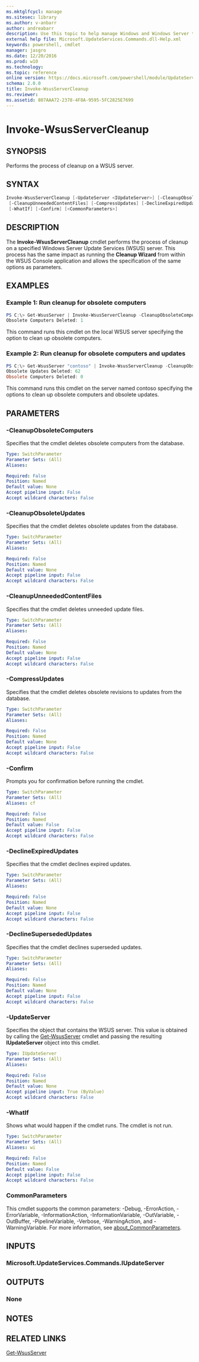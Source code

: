 ```yaml
---
ms.mktglfcycl: manage
ms.sitesec: library
ms.author: v-anbarr
author: andreabarr
description: Use this topic to help manage Windows and Windows Server technologies with Windows PowerShell.
external help file: Microsoft.UpdateServices.Commands.dll-Help.xml
keywords: powershell, cmdlet
manager: jasgro
ms.date: 12/20/2016
ms.prod: w10
ms.technology: 
ms.topic: reference
online version: https://docs.microsoft.com/powershell/module/UpdateServices/Invoke-WsusServerCleanup?view=win10-ps
schema: 2.0.0
title: Invoke-WsusServerCleanup
ms.reviewer:
ms.assetid: 807AAA72-2378-4F8A-9595-5FC2825E7699
---
```


# Invoke-WsusServerCleanup

## SYNOPSIS

Performs the process of cleanup on a WSUS server.

## SYNTAX

```powershell
Invoke-WsusServerCleanup [-UpdateServer <IUpdateServer>] [-CleanupObsoleteComputers] [-CleanupObsoleteUpdates]
 [-CleanupUnneededContentFiles] [-CompressUpdates] [-DeclineExpiredUpdates] [-DeclineSupersededUpdates]
 [-WhatIf] [-Confirm] [<CommonParameters>]
```

## DESCRIPTION

The **Invoke-WsusServerCleanup** cmdlet performs the process of cleanup on a specified Windows Server Update Services (WSUS) server. This process has the same impact as running the **Cleanup Wizard** from within the WSUS Console application and allows the specification of the same options as parameters.

## EXAMPLES

### Example 1: Run cleanup for obsolete computers

```powershell
PS C:\> Get-WsusServer | Invoke-WsusServerCleanup -CleanupObsoleteComputers
Obsolete Computers Deleted: 1
```

This command runs this cmdlet on the local WSUS server specifying the option to clean up obsolete computers.

### Example 2: Run cleanup for obsolete computers and updates

```powershell
PS C:\> Get-WsusServer "contoso" | Invoke-WsusServerCleanup -CleanupObsoleteComputers -CleanupObsoleteUpdates
Obsolete Updates Deleted: 62
Obsolete Computers Deleted: 0
```

This command runs this cmdlet on the server named contoso specifying the options to clean up obsolete computers and obsolete updates.

## PARAMETERS

### -CleanupObsoleteComputers

Specifies that the cmdlet deletes obsolete computers from the database.

```yaml
Type: SwitchParameter
Parameter Sets: (All)
Aliases:

Required: False
Position: Named
Default value: None
Accept pipeline input: False
Accept wildcard characters: False
```

### -CleanupObsoleteUpdates

Specifies that the cmdlet deletes obsolete updates from the database.

```yaml
Type: SwitchParameter
Parameter Sets: (All)
Aliases:

Required: False
Position: Named
Default value: None
Accept pipeline input: False
Accept wildcard characters: False
```

### -CleanupUnneededContentFiles

Specifies that the cmdlet deletes unneeded update files.

```yaml
Type: SwitchParameter
Parameter Sets: (All)
Aliases:

Required: False
Position: Named
Default value: None
Accept pipeline input: False
Accept wildcard characters: False
```

### -CompressUpdates

Specifies that the cmdlet deletes obsolete revisions to updates from the database.

```yaml
Type: SwitchParameter
Parameter Sets: (All)
Aliases:

Required: False
Position: Named
Default value: None
Accept pipeline input: False
Accept wildcard characters: False
```

### -Confirm

Prompts you for confirmation before running the cmdlet.

```yaml
Type: SwitchParameter
Parameter Sets: (All)
Aliases: cf

Required: False
Position: Named
Default value: False
Accept pipeline input: False
Accept wildcard characters: False
```

### -DeclineExpiredUpdates

Specifies that the cmdlet declines expired updates.

```yaml
Type: SwitchParameter
Parameter Sets: (All)
Aliases:

Required: False
Position: Named
Default value: None
Accept pipeline input: False
Accept wildcard characters: False
```

### -DeclineSupersededUpdates

Specifies that the cmdlet declines superseded updates.

```yaml
Type: SwitchParameter
Parameter Sets: (All)
Aliases:

Required: False
Position: Named
Default value: None
Accept pipeline input: False
Accept wildcard characters: False
```

### -UpdateServer

Specifies the object that contains the WSUS server. This value is obtained by calling the [Get-WsusServer](./Get-WsusServer.md) cmdlet and passing the resulting **IUpdateServer** object into this cmdlet.

```yaml
Type: IUpdateServer
Parameter Sets: (All)
Aliases:

Required: False
Position: Named
Default value: None
Accept pipeline input: True (ByValue)
Accept wildcard characters: False
```

### -WhatIf

Shows what would happen if the cmdlet runs. The cmdlet is not run.

```yaml
Type: SwitchParameter
Parameter Sets: (All)
Aliases: wi

Required: False
Position: Named
Default value: False
Accept pipeline input: False
Accept wildcard characters: False
```

### CommonParameters

This cmdlet supports the common parameters: -Debug, -ErrorAction, -ErrorVariable, -InformationAction, -InformationVariable, -OutVariable, -OutBuffer, -PipelineVariable, -Verbose, -WarningAction, and -WarningVariable. For more information, see [about_CommonParameters](http://go.microsoft.com/fwlink/?LinkID=113216).

## INPUTS

### Microsoft.UpdateServices.Commands.IUpdateServer

## OUTPUTS

### None

## NOTES

## RELATED LINKS

[Get-WsusServer](./Get-WsusServer.md)
